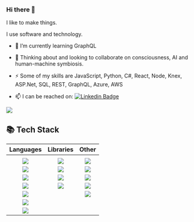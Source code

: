 ### Hi there 👋


I like to make things.

I use software and technology.

- 🌱 I’m currently learning GraphQL

- 💬 Thinking about and looking to collaborate on consciousness, AI and human-machine symbiosis.

- ⚡ Some of my skills are JavaScript, Python, C#, React, Node, Knex, ASP.Net, SQL, REST, GraphQL, Azure, AWS 

- 📫 I can be reached on: [![Linkedin Badge](https://img.shields.io/badge/-LinkedIn-blue?style=flat-square&logo=Linkedin&logoColor=white&link=https://www.linkedin.com/in/akoharian/)](https://www.linkedin.com/in/akoharian/)


![](https://komarev.com/ghpvc/?username=antonyk&color=blue)


<!--
**antonyk/antonyk** is a ✨ _special_ ✨ repository because its `README.md` (this file) appears on your GitHub profile.

Here are some ideas to get you started:

- 📫 How to reach me: ...
- 😄 Pronouns: ...
- ⚡ Fun fact: ...
-->



<!--
This is a ✨ _special_ ✨ repository because its `README.md` (this file) appears on your GitHub profile.
Here are some ideas to get you started:

- 🔭 I’m currently working on ...
- 🌱 I’m currently learning ...
- 👯 I’m looking to collaborate on ...
- 🤔 I’m looking for help with ...
- 💬 Ask me about ...
- 📫 How to reach me: ...
- 😄 Pronouns: ...
- ⚡ Fun fact: ...
-->

## 📚 Tech Stack
| Languages | Libraries | Other |
| :---: | :---: | :---: |
||||
|![](https://img.shields.io/badge/code-JavaScript-informational?style=flat&logo=javascript&logoColor=white&color=black)|![](https://img.shields.io/badge/code-React-informational?style=flat&logo=react&logoColor=white&color=black)|![](https://img.shields.io/badge/code-Git-informational?style=flat&logo=git&logoColor=white&color=black)|
|![](https://img.shields.io/badge/code-Python-informational?style=flat&logo=python&logoColor=white&color=black)|![](https://img.shields.io/badge/code-ReactNative-informational?style=flat&logo=react&logoColor=white&color=black)|![](https://img.shields.io/badge/code-SQLite-informational?style=flat&logo=sqlite&logoColor=white&color=black)|
|![](https://img.shields.io/badge/code-CSharp-informational?style=flat&logo=csharp&logoColor=white&color=black)|![](https://img.shields.io/badge/code-Redux-informational?style=flat&logo=redux&logoColor=white&color=black)|![](https://img.shields.io/badge/code-PostgreSQL-informational?style=flat&logo=postgresql&logoColor=white&color=black)|
|![](https://img.shields.io/badge/code-HTML-informational?style=flat&logo=html5&logoColor=white&color=black)|![](https://img.shields.io/badge/code-Knex-informational?style=flat&logo=Knex.js&logoColor=white&color=black)|![](https://img.shields.io/badge/code-Jest-informational?style=flat&logo=jest&logoColor=white&color=black)|
|![](https://img.shields.io/badge/code-CSS-informational?style=flat&logo=css3&logoColor=white&color=black)||![](https://img.shields.io/badge/code-Node-informational?style=flat&logo=node.js&logoColor=white&color=black)|
|![](https://img.shields.io/badge/code-Sass-informational?style=flat&logo=sass&logoColor=white&color=black)|||
|![](https://img.shields.io/badge/code-Less-informational?style=flat&logo=less&logoColor=white&color=black)|||

<!-- Add shields to your GitHub [here](https://shields.io/) -->
<!--
[![Top Langs](https://github-readme-stats.vercel.app/api/top-langs/?username=antonyk&theme=vision-friendly-dark&hide=tsql,html)](https://github.com/antonyk/github-readme-stats)
[![antonyk's github stats](https://github-readme-stats.vercel.app/api?username=antonyk&show_icons=true&theme=vision-friendly-dark)](https://github.com/antonyk/github-readme-stats)
-->
<!--Add stats to your GitHub [here](https://github.com/anuraghazra/github-readme-stats) -->

